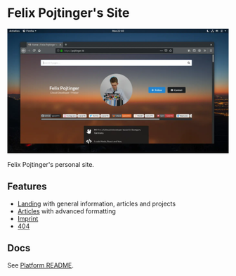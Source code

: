 # Felix Pojtinger's Site

![Screenshot of the landing page](./assets/screenshot.webp)

Felix Pojtinger's personal site.

## Features

- [Landing](./src/pages/index.mdx) with general information, articles and projects
- [Articles](./src/articles) with advanced formatting
- [Imprint](./src/pages/imprint.mdx)
- [404](./src/pages/404.tsx)

## Docs

See [Platform README](../../README.md).
